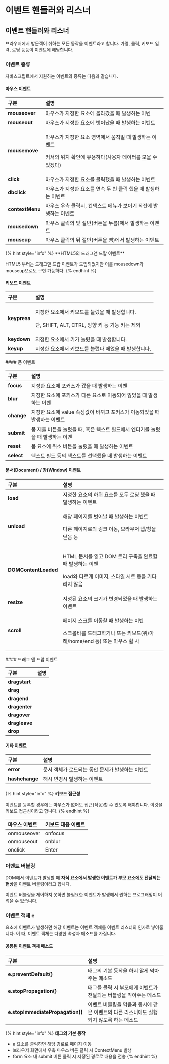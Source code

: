 # 이벤트 핸들러와 리스너

## 이벤트 핸들러와 리스너  

 브라우저에서 방문객이 취하는 모든 동작을 이벤트라고 합니다. 가령, 클릭, 키보드 입력, 로딩 등등이 이벤트에 해당합니다.

### 이벤트 종류

 자바스크립트에서 지원하는 이벤트의 종류는 다음과 같습니다.

#### 마우스 이벤트 

<table>
  <thead>
    <tr>
      <th style="text-align:left">&#xAD6C;&#xBD84;</th>
      <th style="text-align:left">&#xC124;&#xBA85;</th>
    </tr>
  </thead>
  <tbody>
    <tr>
      <td style="text-align:left"><b>mouseover</b>
      </td>
      <td style="text-align:left">&#xB9C8;&#xC6B0;&#xC2A4;&#xAC00; &#xC9C0;&#xC815;&#xD55C; &#xC694;&#xC18C;&#xC5D0;
        &#xC62C;&#xB77C;&#xAC14;&#xC744; &#xB54C; &#xBC1C;&#xC0DD;&#xD558;&#xB294;
        &#xC774;&#xBCA4;</td>
    </tr>
    <tr>
      <td style="text-align:left"><b>mouseout</b>
      </td>
      <td style="text-align:left">&#xB9C8;&#xC6B0;&#xC2A4;&#xAC00; &#xC9C0;&#xC815;&#xD55C; &#xC694;&#xC18C;&#xC5D0;
        &#xBC97;&#xC5B4;&#xB0AC;&#xC744; &#xB54C; &#xBC1C;&#xC0DD;&#xD558;&#xB294;
        &#xC774;&#xBCA4;&#xD2B8;</td>
    </tr>
    <tr>
      <td style="text-align:left"><b>mousemove</b>
      </td>
      <td style="text-align:left">
        <p>&#xB9C8;&#xC6B0;&#xC2A4;&#xAC00; &#xC9C0;&#xC815;&#xD55C; &#xC694;&#xC18C;
          &#xC601;&#xC5ED;&#xC5D0;&#xC11C; &#xC6C0;&#xC9C1;&#xC77C; &#xB54C; &#xBC1C;&#xC0DD;&#xD558;&#xB294;
          &#xC774;&#xBCA4;&#xD2B8;</p>
        <p>&#xCEE4;&#xC11C;&#xC758; &#xC704;&#xCE58; &#xD655;&#xC778;&#xC5D0; &#xC720;&#xC6A9;&#xD558;&#xB2E4;(&#xC0AC;&#xC6A9;&#xC790;
          &#xB370;&#xC774;&#xD130;&#xB97C; &#xBAA8;&#xC744; &#xC218; &#xC788;&#xACA0;&#xB2E4;)</p>
      </td>
    </tr>
    <tr>
      <td style="text-align:left"><b>click</b>
      </td>
      <td style="text-align:left">&#xB9C8;&#xC6B0;&#xC2A4;&#xAC00; &#xC9C0;&#xC815;&#xD55C; &#xC694;&#xC18C;&#xB97C;
        &#xD074;&#xB9AD;&#xD588;&#xC744; &#xB54C; &#xBC1C;&#xC0DD;&#xD558;&#xB294;
        &#xC774;&#xBCA4;&#xD2B8;</td>
    </tr>
    <tr>
      <td style="text-align:left"><b>dbclick</b>
      </td>
      <td style="text-align:left">&#xB9C8;&#xC6B0;&#xC2A4;&#xAC00; &#xC9C0;&#xC815;&#xD55C; &#xC694;&#xC18C;&#xB97C;
        &#xC5F0;&#xC18D; &#xB450; &#xBC88; &#xD074;&#xB9AD; &#xD588;&#xC744; &#xB54C;
        &#xBC1C;&#xC0DD;&#xD558;&#xB294; &#xC774;&#xBCA4;&#xD2B8;</td>
    </tr>
    <tr>
      <td style="text-align:left"><b>contextMenu</b>
      </td>
      <td style="text-align:left">&#xB9C8;&#xC6B0;&#xC2A4; &#xC6B0;&#xCE21; &#xD074;&#xB9AD;&#xC2DC;, &#xCEE8;&#xD14D;&#xC2A4;&#xD2B8;
        &#xBA54;&#xB274;&#xAC00; &#xBCF4;&#xC774;&#xAE30; &#xC9C1;&#xC804;&#xC5D0;
        &#xBC1C;&#xC0DD;&#xD558;&#xB294; &#xC774;&#xBCA4;&#xD2B8;</td>
    </tr>
    <tr>
      <td style="text-align:left"><b>mousedown</b>
      </td>
      <td style="text-align:left">&#xB9C8;&#xC6B0;&#xC2A4; &#xD074;&#xB9AD;&#xC758; &#xC55E; &#xC808;&#xBC18;(&#xBC84;&#xD2BC;&#xC744;
        &#xB204;&#xB984;)&#xC5D0;&#xC11C; &#xBC1C;&#xC0DD;&#xD558;&#xB294; &#xC774;&#xBCA4;&#xD2B8;</td>
    </tr>
    <tr>
      <td style="text-align:left"><b>mouseup</b>
      </td>
      <td style="text-align:left">&#xB9C8;&#xC6B0;&#xC2A4; &#xD074;&#xB9AD;&#xC758; &#xB4A4; &#xC808;&#xBC18;(&#xBC84;&#xD2BC;&#xC744;
        &#xB5CC;)&#xC5D0;&#xC11C; &#xBC1C;&#xC0DD;&#xD558;&#xB294; &#xC774;&#xBCA4;&#xD2B8;</td>
    </tr>
  </tbody>
</table>{% hint style="info" %}
**HTML5의 드래그앤 드랍 이벤트**

HTML5 부터는 드래그앤 드랍 이벤트가 도입되었지만 이를 mousedown과 mouseup으로도 구현 가능하다. 
{% endhint %}

#### 키보드 이벤트 

<table>
  <thead>
    <tr>
      <th style="text-align:left">&#xAD6C;&#xBD84;</th>
      <th style="text-align:left">&#xC124;&#xBA85;</th>
    </tr>
  </thead>
  <tbody>
    <tr>
      <td style="text-align:left"><b>keypress</b>
      </td>
      <td style="text-align:left">
        <p>&#xC9C0;&#xC815;&#xD55C; &#xC694;&#xC18C;&#xC5D0;&#xC11C; &#xD0A4;&#xBCF4;&#xB4DC;&#xB97C;
          &#xB20C;&#xB800;&#xC744; &#xB54C; &#xBC1C;&#xC0DD;&#xD569;&#xB2C8;&#xB2E4;.</p>
        <p>&#xB2E8;, SHIFT, ALT, CTRL, &#xBC29;&#xD5A5; &#xD0A4; &#xB4F1; &#xAE30;&#xB2A5;
          &#xD0A4;&#xB294; &#xC81C;&#xC678;</p>
      </td>
    </tr>
    <tr>
      <td style="text-align:left"><b>keydown</b>
      </td>
      <td style="text-align:left">&#xC9C0;&#xC815;&#xD55C; &#xC694;&#xC18C;&#xC5D0;&#xC11C; &#xD0A4;&#xAC00;
        &#xB20C;&#xB838;&#xC744; &#xB54C; &#xBC1C;&#xC0DD;&#xD569;&#xB2C8;&#xB2E4;.</td>
    </tr>
    <tr>
      <td style="text-align:left"><b>keyup</b>
      </td>
      <td style="text-align:left">&#xC9C0;&#xC815;&#xD55C; &#xC694;&#xC18C;&#xC5D0;&#xC11C; &#xD0A4;&#xBCF4;&#xB4DC;&#xB97C;
        &#xB20C;&#xB800;&#xB2E4; &#xB5BC;&#xC5C8;&#xC744; &#xB54C; &#xBC1C;&#xC0DD;&#xD569;&#xB2C8;&#xB2E4;.</td>
    </tr>
  </tbody>
</table>#### 폼 이벤트 

| 구분  | 설명  |
| :--- | :--- |
| **focus** | 지정한 요소에 포커스가 갔을 때 발생하는 이벤 |
| **blur** | 지정한 요소에 포커스가 다른 요소로 이동되어 잃었을 때 발생하는 이벤 |
| **change** | 지정한 요소에 value 속성값이 바뀌고 포커스가 이동되었을 때 발생하는 이벤트  |
| **submit**  | 폼 제출 버튼을 눌렀을 때, 혹은 텍스트 필드에서 엔터키를 눌렀을 때 발생하는 이벤 |
| **reset** | 폼 요소에 취소 버튼을 눌렀을 때 발생하는 이벤트  |
| **select**  | 텍스트 필드 등의 텍스트를 선택했을 때 발생하는 이벤트  |

#### 문서\(Document\) / 창\(Window\) 이벤트 

<table>
  <thead>
    <tr>
      <th style="text-align:left">&#xAD6C;&#xBD84;</th>
      <th style="text-align:left">&#xC124;&#xBA85;</th>
    </tr>
  </thead>
  <tbody>
    <tr>
      <td style="text-align:left"><b>load</b>
      </td>
      <td style="text-align:left">&#xC9C0;&#xC815;&#xD55C; &#xC694;&#xC18C;&#xC758; &#xD558;&#xC704; &#xC694;&#xC18C;&#xB97C;
        &#xBAA8;&#xB450; &#xB85C;&#xB529; &#xD588;&#xC744; &#xB54C; &#xBC1C;&#xC0DD;&#xD558;&#xB294;
        &#xC774;&#xBCA4;&#xD2B8;</td>
    </tr>
    <tr>
      <td style="text-align:left"><b>unload</b>
      </td>
      <td style="text-align:left">
        <p>&#xD574;&#xB2F9; &#xD398;&#xC774;&#xC9C0;&#xB97C; &#xBC97;&#xC5B4;&#xB0A0;
          &#xB54C; &#xBC1C;&#xC0DD;&#xD558;&#xB294; &#xC774;&#xBCA4;&#xD2B8;</p>
        <p>&#xB2E4;&#xB978; &#xD398;&#xC774;&#xC9C0;&#xB85C;&#xC758; &#xB9C1;&#xD06C;
          &#xC774;&#xB3D9;, &#xBE0C;&#xB77C;&#xC6B0;&#xC800; &#xD0ED;/&#xCC3D;&#xC744;
          &#xB2EB;&#xC74C; &#xB4F1;</p>
      </td>
    </tr>
    <tr>
      <td style="text-align:left"><b>DOMContentLoaded</b>
      </td>
      <td style="text-align:left">
        <p>HTML &#xBB38;&#xC11C;&#xB97C; &#xC77D;&#xACE0; DOM &#xD2B8;&#xB9AC; &#xAD6C;&#xCD95;&#xC744;
          &#xC644;&#xB8CC;&#xD560; &#xB54C; &#xBC1C;&#xC0DD;&#xD558;&#xB294; &#xC774;&#xBCA4;</p>
        <p>load&#xC640; &#xB2E4;&#xB974;&#xAC8C; &#xC774;&#xBBF8;&#xC9C0;, &#xC2A4;&#xD0C0;&#xC77C;
          &#xC2DC;&#xD2B8; &#xB4F1;&#xC744; &#xAE30;&#xB2E4;&#xB9AC;&#xC9C0; &#xC54A;&#xC74C;</p>
      </td>
    </tr>
    <tr>
      <td style="text-align:left"><b>resize</b>
      </td>
      <td style="text-align:left">&#xC9C0;&#xC815;&#xB41C; &#xC694;&#xC18C;&#xC758; &#xD06C;&#xAE30;&#xAC00;
        &#xBCC0;&#xACBD;&#xB418;&#xC5C8;&#xC744; &#xB54C; &#xBC1C;&#xC0DD;&#xD558;&#xB294;
        &#xC774;&#xBCA4;&#xD2B8;</td>
    </tr>
    <tr>
      <td style="text-align:left"><b>scroll </b>
      </td>
      <td style="text-align:left">
        <p>&#xD398;&#xC774;&#xC9C0; &#xC2A4;&#xD06C;&#xB864; &#xC774;&#xB3D9;&#xD560;
          &#xB54C; &#xBC1C;&#xC0DD;&#xD558;&#xB294; &#xC774;&#xBCA4;</p>
        <p>&#xC2A4;&#xD06C;&#xB864;&#xBC14;&#xB97C; &#xB4DC;&#xB798;&#xADF8;&#xD558;&#xAC70;&#xB098;
          &#xB610;&#xB294; &#xD0A4;&#xBCF4;&#xB4DC;(&#xC704;/&#xC544;&#xB798;/home/end
          &#xB4F1;) &#xB610;&#xB294; &#xB9C8;&#xC6B0;&#xC2A4; &#xD720; &#xC0AC;</p>
      </td>
    </tr>
  </tbody>
</table>#### 드래그 앤 드랍 이벤트

| 구분  | 설명  |
| :--- | :--- |
| **dragstart** |  |
| **drag** |  |
| **dragend** |  |
| **dragenter** |  |
| **dragover** |  |
| **dragleave** |  |
| **drop**  |  |

#### 기타 이벤트 

| 구분  | 설명  |
| :--- | :--- |
| **error** | 문서 객체가 로드되는 동안 문제가 발생하는 이벤트  |
| **hashchange** | 해시 변경시 발생하는 이벤트  |

####  

{% hint style="info" %}
**키보드 접근성**

이벤트를 등록할 경우에는 마우스가 없어도 접근\(작동\)할 수 있도록 해야합니다. 이것을 키보드 접근성이라고 합니다.
{% endhint %}

| 마우스 이벤트  | 키보드 대응 이벤트  |
| :--- | :--- |
| onmouseover | onfocus |
| onmouseout | onblur |
| onclick | Enter |

### 이벤트 버블링 

 DOM에서 이벤트가 발생할 때 **자식 요소에서 발생한 이벤트가 부모 요소에도 전달되는 현상**을 이벤트 버블링이라고 합니다. 

 이벤트 버블링을 제어하지 못하면 불필요한 이벤트가 발생해서 원하는 프로그래밍이 어려울 수 있습니다. 

### 이벤트 객체 e

 요소에 이벤트가 발생하면 해당 이벤트는 이벤트 객체를 이벤트 리스너의 인자로 넣어줍니다. 이 때, 이벤트 객체는 다양한 속성과 메소드를 가집니다. 

#### 공통된 이벤트 객체 메소드 

| 구분  | 설명  |
| :--- | :--- |
| **e.preventDefault\(\)** | 태그의 기본 동작을 하지 않게 막아주는 메소드  |
| **e.stopPropagation\(\)**  | 태그를 클릭 시 부모에게 이벤트가 전달되는 버블링을 막아주는 메소드  |
| **e.stopImmediatePropagation\(\)**   | 이벤트 버블링을 막음과 동시에 같은 이벤트의 다른 리스너에도 실행되지 않도록 하는 메소드  |

{% hint style="info" %}
**태그의 기본 동작** 

* a 요소를 클릭하면 해당 경로로 페이지 이동 
* 브라우저 화면에서 우측 마우스 버튼 클릭 시 ContextMenu 발생
* form 요소 내 submit 버튼 클릭 시 지정된 경로로 내용을 전송
{% endhint %}

